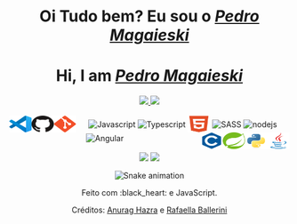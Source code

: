 <div>
  <h1 align="center">Oi Tudo bem? Eu sou o <a href="https://github.com/PedroMagaieski"><i>Pedro Magaieski</i></a></h1>
   <h1 align="center">Hi, I am <a href="https://github.com/PedroMagaieski"><i>Pedro Magaieski</i></a></h1>
</div>

<div align="center">
  <a href="https://github.com/PedroMagaieski">
     <img height="150em" src="https://github-readme-stats.vercel.app/api?username=PedroMagaieski&count_private=true&include_all_commits=true&show_icons=true&theme=synthwave&hide_border=false&show_owner=true"/>
    <img height="150em" src="https://github-readme-stats.vercel.app/api/top-langs/?username=PedroMagaieski&theme=synthwave&hide_border=false&&layout=compact"/>
  </a>
</div>

<div align="center" valign="top"><br>
  <img align="left" alt="Vscode" height="30" width="40" src="https://raw.githubusercontent.com/devicons/devicon/master/icons/vscode/vscode-original.svg">
  <img align="left" alt="github" height="30" width="40" src="/assets/GitHub.png ">
  <img align="left" alt="git" height="30" width="40" src="https://raw.githubusercontent.com/devicons/devicon/master/icons/git/git-original.svg">
  
 
  <img align="center" alt="Javascript" height="30" width="40" src="https://cdn.jsdelivr.net/gh/devicons/devicon/icons/javascript/javascript-original.svg">
  <img align="center" alt="Typescript" height="30" width="40" src="https://cdn.jsdelivr.net/gh/devicons/devicon/icons/typescript/typescript-original.svg">
  <img align="center" alt="HTML" height="30" width="40" src="https://raw.githubusercontent.com/devicons/devicon/master/icons/html5/html5-plain.svg">
  <img align="center" alt="SASS" height="30" width="40" src="https://cdn.jsdelivr.net/gh/devicons/devicon/icons/sass/sass-original.svg">
  <img align="center" alt="nodejs" height="50" width="60" src="https://cdn.jsdelivr.net/gh/devicons/devicon/icons/nodejs/nodejs-original-wordmark.svg">
  <img align="center" alt="Angular" height="30" width="40" src="https://cdn.jsdelivr.net/gh/devicons/devicon/icons/angularjs/angularjs-plain.svg">
  
  
  
  
  <img align="right" alt="Java" height="30" width="40" src="https://raw.githubusercontent.com/devicons/devicon/master/icons/java/java-original.svg">
  <img align="right" alt="Python" height="30" width="40" src="https://raw.githubusercontent.com/devicons/devicon/master/icons/python/python-original.svg">
  <img align="right" alt="Spring" height="30" width="40" src="https://raw.githubusercontent.com/devicons/devicon/master/icons/spring/spring-original.svg ">
  <img align="right" alt="C" height="30" width="40" src="https://raw.githubusercontent.com/devicons/devicon/master/icons/c/c-plain.svg">
  
  
   
  
</div><br>

<div align="center">
  <a href="https://linkedin.com/in/pedro-magaieski" target="_blank"><img src="https://img.shields.io/badge/-LinkedIn-%230077B5?style=for-the-badge&logo=linkedin&logoColor=white" target="_blank"></a> 
  <a href="mailto:pedroalvesestevammagaieski@gmail.com"><img src="https://img.shields.io/badge/Gmail-D14836?style=for-the-badge&logo=gmail&logoColor=white" target="_blank"></a>
</div>

<div align="center">
  
  ![Snake animation](https://github.com/danielbped/danielbped/blob/output/github-contribution-grid-snake.svg)
  
</div>

<div align="center">
  <p>Feito com :black_heart: e JavaScript.</p>
  <p>Créditos: <a href="https://github.com/anuraghazra/github-readme-stats">Anurag Hazra</a> e <a href="https://github.com/rafaballerini">Rafaella Ballerini</a></p>
</div>


